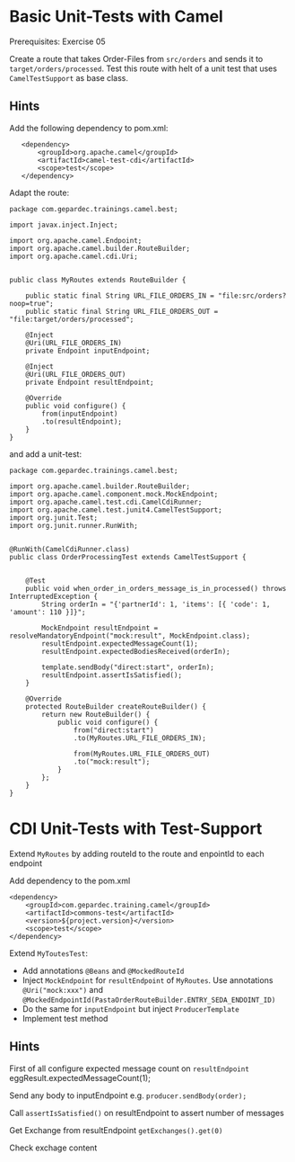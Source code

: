 Basic Unit-Tests with Camel
===========================

Prerequisites: Exercise 05

Create a route that takes Order-Files from `src/orders` and sends it to `target/orders/processed`. 
Test this route with helt of a unit test that uses `CamelTestSupport` as base class.

Hints
-----

Add the following dependency to pom.xml:

```
   <dependency>
       <groupId>org.apache.camel</groupId>
       <artifactId>camel-test-cdi</artifactId>
       <scope>test</scope>
   </dependency>
```

Adapt the route:

```
package com.gepardec.trainings.camel.best;
  
import javax.inject.Inject;

import org.apache.camel.Endpoint;
import org.apache.camel.builder.RouteBuilder;
import org.apache.camel.cdi.Uri;


public class MyRoutes extends RouteBuilder {

    public static final String URL_FILE_ORDERS_IN = "file:src/orders?noop=true";
    public static final String URL_FILE_ORDERS_OUT = "file:target/orders/processed";

    @Inject
    @Uri(URL_FILE_ORDERS_IN)
    private Endpoint inputEndpoint;

    @Inject
    @Uri(URL_FILE_ORDERS_OUT)
    private Endpoint resultEndpoint;

    @Override
    public void configure() {
        from(inputEndpoint)
        .to(resultEndpoint);
    }
}
```

and add a unit-test:

```
package com.gepardec.trainings.camel.best;

import org.apache.camel.builder.RouteBuilder;
import org.apache.camel.component.mock.MockEndpoint;
import org.apache.camel.test.cdi.CamelCdiRunner;
import org.apache.camel.test.junit4.CamelTestSupport;
import org.junit.Test;
import org.junit.runner.RunWith;


@RunWith(CamelCdiRunner.class)
public class OrderProcessingTest extends CamelTestSupport {


    @Test
    public void when_order_in_orders_message_is_in_processed() throws InterruptedException {
        String orderIn = "{'partnerId': 1, 'items': [{ 'code': 1, 'amount': 110 }]}";

        MockEndpoint resultEndpoint = resolveMandatoryEndpoint("mock:result", MockEndpoint.class);
        resultEndpoint.expectedMessageCount(1);
        resultEndpoint.expectedBodiesReceived(orderIn);

        template.sendBody("direct:start", orderIn);
        resultEndpoint.assertIsSatisfied();
    }

    @Override
    protected RouteBuilder createRouteBuilder() {
        return new RouteBuilder() {
            public void configure() {
                from("direct:start")
                .to(MyRoutes.URL_FILE_ORDERS_IN);

                from(MyRoutes.URL_FILE_ORDERS_OUT)
                .to("mock:result");
            }
        };
    }
}
```
CDI Unit-Tests with Test-Support
===========================
Extend `MyRoutes` by adding routeId to the route and enpointId to each endpoint

Add dependency to the pom.xml
```
<dependency>
    <groupId>com.gepardec.training.camel</groupId>
    <artifactId>commons-test</artifactId>
    <version>${project.version}</version>
    <scope>test</scope>
</dependency>
```

Extend `MyToutesTest`:
- Add annotations `@Beans` and `@MockedRouteId`
- Inject `MockEndpoint` for `resultEndpoint` of `MyRoutes`. Use annotations `@Uri("mock:xxx")` and `@MockedEndpointId(PastaOrderRouteBuilder.ENTRY_SEDA_ENDOINT_ID)`
- Do the same for `inputEndpoint` but inject `ProducerTemplate`
- Implement test method

Hints
-----
First of all configure expected message count on `resultEndpoint`
eggResult.expectedMessageCount(1);

Send any body to inputEndpoint e.g. `producer.sendBody(order);`
        
Call `assertIsSatisfied()` on resultEndpoint to assert number of messages

Get Exchange from resultEndpoint `getExchanges().get(0)`

Check exchage content
